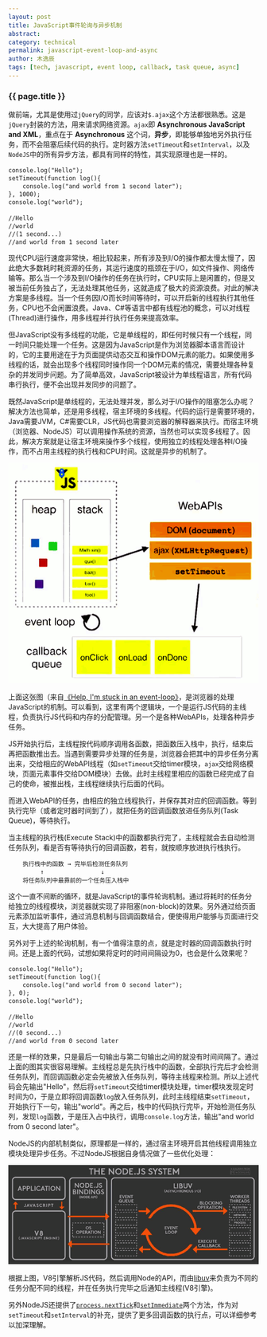 ```yaml
---
layout: post
title: JavaScript事件轮询与异步机制
abstract:
category: technical
permalink: javascript-event-loop-and-async
author: 木逸辰
tags: [tech, javascript, event loop, callback, task queue, async]
---
```


### {{ page.title }}

做前端，尤其是使用过`jQuery`的同学，应该对`$.ajax`这个方法都很熟悉。这是`jQuery`封装的方法，用来请求网络资源。`ajax`即 **Asynchronous JavaScript and XML**，重点在于 **Asynchronous** 这个词，**异步**，即能够单独地另外执行任务，而不会阻塞后续代码的执行。定时器方法`setTimeout`和`setInterval`，以及`NodeJS`中的所有异步方法，都具有同样的特性，其实现原理也是一样的。

    console.log("Hello");
    setTimeout(function log(){
        console.log("and world from 1 second later");
    }, 1000);
    console.log("world");

    //Hello
    //world
    //(1 second...)
    //and world from 1 second later

现代CPU运行速度非常快，相比较起来，所有涉及到I/O的操作都太慢太慢了，因此绝大多数耗时耗资源的任务，其运行速度的瓶颈在于I/O，如文件操作、网络传输等。那么当一个涉及到I/O操作的任务在执行时，CPU实际上是闲置的，但是又被当前任务独占了，无法处理其他任务，这就造成了极大的资源浪费。对此的解决方案是多线程。当一个任务因I/O而长时间等待时，可以开启新的线程执行其他任务，CPU也不会闲置浪费。Java、C#等语言中都有线程池的概念，可以对线程(Thread)进行操作，用多线程并行执行任务来提高效率。

但JavaScript没有多线程的功能，它是单线程的，即任何时候只有一个线程，同一时间只能处理一个任务。这是因为JavaScript是作为浏览器脚本语言而设计的，它的主要用途在于为页面提供动态交互和操作DOM元素的能力。如果使用多线程的话，就会出现多个线程同时操作同一个DOM元素的情况，需要处理各种复杂的并发同步问题。为了简单高效，JavaScript被设计为单线程语言，所有代码串行执行，便不会出现并发同步的问题了。

既然JavaScript是单线程的，无法处理并发，那么对于I/O操作的阻塞怎么办呢？解决方法也简单，还是用多线程，宿主环境的多线程。代码的运行是需要环境的，Java需要JVM，C#需要CLR，JS代码也需要浏览器的解释器来执行。而宿主环境（浏览器、NodeJS）可以调用操作系统的资源，当然也可以实现多线程了。因此，解决方案就是让宿主环境来操作多个线程，使用独立的线程处理各种I/O操作，而不占用主线程的执行栈和CPU时间。这就是异步的机制了。

![event-loop](/assets/images/2017-12-28-event-loop.png)

上面这张图（来自[《Help, I'm stuck in an event-loop》](https://vimeo.com/96425312)，是浏览器的处理JavaScript的机制。可以看到，这里有两个逻辑块，一个是运行JS代码的主线程，负责执行JS代码和内存的分配管理。另一个是各种WebAPIs，处理各种异步任务。

JS开始执行后，主线程按代码顺序调用各函数，把函数压入栈中，执行，结束后再把函数推出去。当遇到需要异步处理的任务是，浏览器会把其中的异步任务分离出来，交给相应的WebAPI线程（如`setTimeout`交给timer模块，`ajax`交给网络模块，页面元素事件交给DOM模块）去做。此时主线程里相应的函数已经完成了自己的使命，被推出栈，主线程继续执行后面的代码。

而进入WebAPI的任务，由相应的独立线程执行，并保存其对应的回调函数。等到执行完毕（或者定时器时间到了），就把任务的回调函数放进任务队列(Task Queue)，等待执行。

当主线程的执行栈(Execute Stack)中的函数都执行完了，主线程就会去自动检测任务队列，看是否有等待执行的回调函数，若有，就按顺序放进执行栈执行。

        执行栈中的函数 → 完毕后检测任务队列
             ↑                ↓    
        将任务队列中最靠前的一个任务压入栈中                            

这个一直不间断的循环，就是JavaScript的事件轮询机制。通过将耗时的任务分给独立的线程模块，浏览器就实现了非阻塞(non-block)的效果。另外通过给页面元素添加监听事件，通过消息机制与回调函数结合，便使得用户能够与页面进行交互，大大提高了用户体验。

另外对于上述的轮询机制，有一个值得注意的点，就是定时器的回调函数执行时间。还是上面的代码，试想如果将定时的时间间隔设为0，也会是什么效果呢？

    console.log("Hello");
    setTimeout(function log(){
        console.log("and world from 0 second later");
    }, 0);
    console.log("world");

    //Hello
    //world
    //(0 second...)
    //and world from 0 second later

还是一样的效果，只是最后一句输出与第二句输出之间的就没有时间间隔了。通过上面的图其实很容易理解。主线程总是先执行栈中的函数，全部执行完后才会检测任务队列，而回调函数必定会先被放入任务队列，等待主线程来检测。所以上述代码会先输出"Hello"，然后将`setTimeout`交给timer模块处理，timer模块发现定时时间为0，于是立即将回调函数`log`放入任务队列，此时主线程结束`setTimeout`，开始执行下一句，输出"world"。再之后，栈中的代码执行完毕，开始检测任务队列，发现`log`函数，于是压入占中执行，调用`console.log`方法，输出"and world from 0 second later"。

NodeJS的内部机制类似，原理都是一样的，通过宿主环境开启其他线程调用独立模块处理异步任务。不过NodeJS根据自身情况做了一些优化处理：

![node-event-loop](/assets/images/2017-12-28-node-event-loop.png)

根据上图，V8引擎解析JS代码，然后调用Node的API，而由[libuv](https://github.com/libuv/libuv)来负责为不同的任务分配不同的线程，并在任务执行完毕之后通知主线程(V8引擎)。

另外NodeJS还提供了[`process.nextTick`](https://nodejs.org/dist/latest-v8.x/docs/api/process.html#process_process_nexttick_callback_args)和[`setImmediate`](https://nodejs.org/dist/latest-v8.x/docs/api/timers.html#timers_setimmediate_callback_args)两个方法，作为对`setTimeout`和`setInterval`的补充，提供了更多回调函数的执行点，可以详细参考以加深理解。
